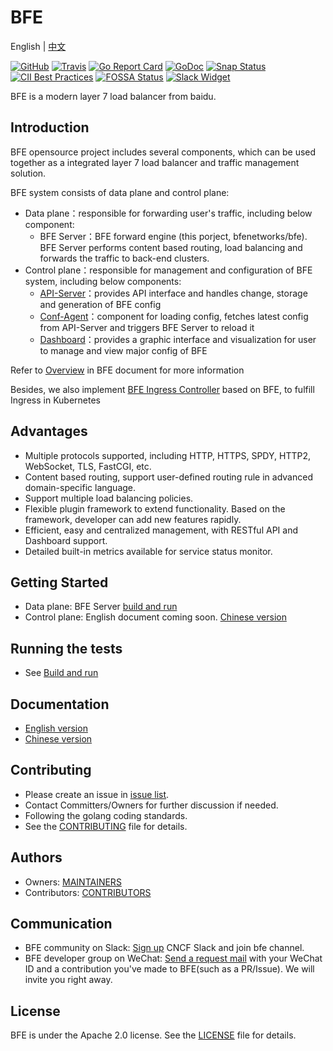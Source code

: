 # BFE

English | [中文](README-CN.md)


[![GitHub](https://img.shields.io/github/license/bfenetworks/bfe)](https://github.com/bfenetworks/bfe/blob/develop/LICENSE)
[![Travis](https://img.shields.io/travis/com/bfenetworks/bfe)](https://travis-ci.com/bfenetworks/bfe)
[![Go Report Card](https://goreportcard.com/badge/github.com/bfenetworks/bfe)](https://goreportcard.com/report/github.com/bfenetworks/bfe)
[![GoDoc](https://godoc.org/github.com/bfenetworks/bfe?status.svg)](https://godoc.org/github.com/bfenetworks/bfe/bfe_module)
[![Snap Status](https://build.snapcraft.io/badge/bfenetworks/bfe.svg)](https://build.snapcraft.io/user/bfenetworks/bfe)
[![CII Best Practices](https://bestpractices.coreinfrastructure.org/projects/3209/badge)](https://bestpractices.coreinfrastructure.org/projects/3209)
[![FOSSA Status](https://app.fossa.io/api/projects/git%2Bgithub.com%2Fbfenetworks%2Fbfe.svg?type=shield)](https://app.fossa.com/reports/1f05f9f0-ac3d-486e-8ba9-ad95dabd4768)
[![Slack Widget](https://img.shields.io/badge/join-us%20on%20slack-gray.svg?longCache=true&logo=slack&colorB=green)](https://slack.cncf.io)

BFE is a modern layer 7 load balancer from baidu.

## Introduction

BFE opensource project includes several components, which can be used together as a integrated layer 7 load balancer and traffic management solution.

BFE system consists of data plane and control plane:

- Data plane：responsible for forwarding user's traffic, including below component: 
  - BFE Server：BFE forward engine (this porject, bfenetworks/bfe). BFE Server performs content based routing, load balancing and forwards the traffic to back-end clusters.
- Control plane：responsible for management and configuration of BFE system, including below components:
  - [API-Server](https://github.com/bfenetworks/api-server)：provides API interface and handles change, storage and generation of BFE config
  - [Conf-Agent](https://github.com/bfenetworks/conf-agent)：component for loading config, fetches latest config from API-Server and triggers BFE Server to reload it
  - [Dashboard](https://github.com/bfenetworks/dashboard)：provides a graphic interface and visualization for user to manage and view major config of BFE

Refer to [Overview](docs/en_us/introduction/overview.md) in BFE document for more information

Besides, we also implement [BFE Ingress Controller](https://github.com/bfenetworks/ingress-bfe) based on BFE, to fulfill Ingress in Kubernetes  

## Advantages

- Multiple protocols supported, including HTTP, HTTPS, SPDY, HTTP2, WebSocket, TLS, FastCGI, etc.
- Content based routing, support user-defined routing rule in advanced domain-specific language.
- Support multiple load balancing policies.
- Flexible plugin framework to extend functionality. Based on the framework, developer can add new features rapidly.
- Efficient, easy and centralized management, with RESTful API and Dashboard support.
- Detailed built-in metrics available for service status monitor.

## Getting Started
- Data plane: BFE Server [build and run](docs/en_us/installation/install_from_source.md)
- Control plane: English document coming soon.  [Chinese version](https://github.com/bfenetworks/api-server/blob/develop/docs/zh_cn/deploy.md) 

## Running the tests
- See [Build and run](docs/en_us/installation/install_from_source.md)

## Documentation
- [English version](https://www.bfe-networks.net/en_us/ABOUT/)
- [Chinese version](https://www.bfe-networks.net/zh_cn/ABOUT/)

## Contributing
- Please create an issue in [issue list](http://github.com/bfenetworks/bfe/issues).
- Contact Committers/Owners for further discussion if needed.
- Following the golang coding standards.
- See the [CONTRIBUTING](CONTRIBUTING.md) file for details.

## Authors
- Owners: [MAINTAINERS](MAINTAINERS.md)
- Contributors: [CONTRIBUTORS](CONTRIBUTORS.md)

## Communication
- BFE community on Slack: [Sign up](https://slack.cncf.io/) CNCF Slack and join bfe channel.
- BFE developer group on WeChat: [Send a request mail](mailto:iyangsj@gmail.com) with your WeChat ID and a contribution you've made to BFE(such as a PR/Issue). We will invite you right away.

## License
BFE is under the Apache 2.0 license. See the [LICENSE](LICENSE) file for details.
